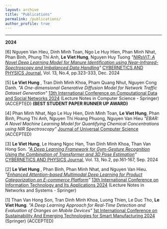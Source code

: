 ```yaml
---
layout: archive
title: "Publications"
permalink: /publications/
author_profile: true
---
```


---------------------------------------------------------------

<!-- **UNDER REVIEW**   -->


**2024**  

[6] Nguyen Van Hieu, Dinh Minh Toan, Ngo Le Huy Hien, Phan Minh Nhat, Phan Binh, Phung Thi Anh, **Le Viet Hung**, Nguyen Huy Tuong *"[NIRsViT: A Novel Deep Learning Model for Manure Identification using Near-Infrared-Spectroscopy and Imbalanced Data Handling](https://doi.org/10.35470/2226-4116-2024-13-4-323-333)"* [CYBERNETICS AND PHYSICS Journal](http://cap.physcon.ru/), Vol. 13, No.4, pp.323-333, Dec. 2024 

[5] **Le Viet Hung** , Tran Dinh Minh Khoa, Pham Quang Nhut, Nguyen Cong Danh. *"A One-dimensional Generative Diffusion Model for Network Traffic Dataset Generation"* [13th International Conference on Computational Data and Social Networks 2024](https://csonet-conf.github.io/csonet24/index.html) (Lecture Notes in Computer Science - Springer) (ACCEPTED) **(BEST STUDENT PAPER RUNNER UP AWARD)**

[4] Phan Minh Nhat, Ngo Le Huy Hien, Dinh Minh Toan, **Le Viet Hung**, Phan Binh, Phung Thi Anh, Nguyen Thi Hoang Phuong, Nguyen Van Hieu *"EBAR: A Novel Machine Learning Model for Quantifying Chemical Concentrations using NIR Spectroscopy"* [Journal of Universal Computer Science](https://lib.jucs.org/) (ACCEPTED)

[3] **Le Viet Hung**, Le Hoang Ngoc Han, Tran Dinh Minh Khoa, Than Van Hong Son. *"[A Deep Learning Framework for Gym-Gesture Recognition Using the Combination of Transformer and 3D Pose Estimation](https://doi.org/10.35470/2226-4116-2024-13-2-161-167)"* [CYBERNETICS AND PHYSICS Journal](http://cap.physcon.ru/), Vol. 13, No.2, pp.161-167, Sep. 2024

[2] **Le Viet Hung** , Phan Binh, Phan Minh Nhat, and Nguyen Van Hieu. *"[Enhanced Attention-based Multimodal Deep Learning for Product Categorization on E-commerce Platform](https://doi.org/10.1007/978-3-031-74127-2_8)"* [13th International Conference on Information Technology and Its Applications 2024](https://cita.vku.udn.vn/) (Lecture Notes in Networks and Systems - Springer) 

[1] Than Van Hong Son, Tran Dinh Minh Khoa, Luong Thien, Le Duc Tho, **Le Viet Hung**. *"A Deep Learning Approach for Real-Time Detection and Evaluation of Oranges on Mobile Devices"* [1st International Conference on Sustainability And Emerging Technologies for Smart Manufacturing 2024](https://setsm.org/) (Springer) (ACCEPTED) 